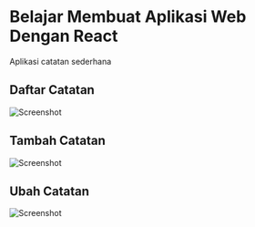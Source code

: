 # Belajar Membuat Aplikasi Web Dengan React

Aplikasi catatan sederhana

## Daftar Catatan

![Screenshot](https://github.com/ululazmi41/react_submission_2/blob/main/public/Screenshot.png?raw=true)

## Tambah Catatan

![Screenshot](https://github.com/ululazmi41/react_submission_2/blob/main/public/Screenshot-2.png?raw=true)

## Ubah Catatan

![Screenshot](https://github.com/ululazmi41/react_submission_2/blob/main/public/Screenshot-3.png?raw=true)
